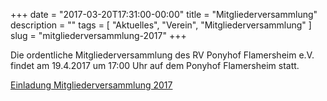 +++
date        = "2017-03-20T17:31:00-00:00"
title       = "Mitgliederversammlung"
description = ""
tags        = [ "Aktuelles", "Verein", "Mitgliederversammlung" ]
slug        = "mitgliederversammlung-2017"
+++

Die ordentliche Mitgliederversammlung des RV Ponyhof Flamersheim
e.V. findet am 19.4.2017 um 17:00 Uhr auf dem Ponyhof
Flamersheim statt.

<!--more-->

[Einladung Mitgliederversammlung 2017](/downloads/einladung-mitgliederversammlung-2017.pdf)


